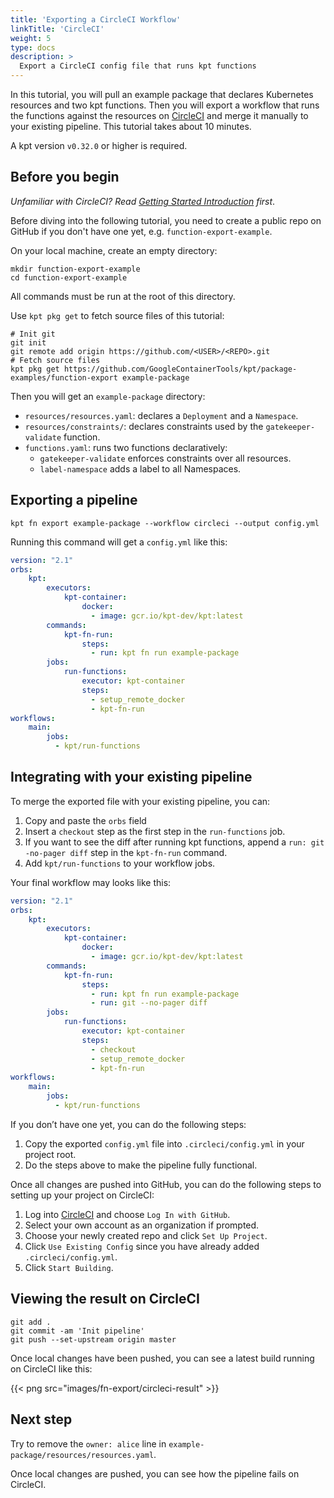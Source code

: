 ```yaml
---
title: 'Exporting a CircleCI Workflow'
linkTitle: 'CircleCI'
weight: 5
type: docs
description: >
  Export a CircleCI config file that runs kpt functions
---
```


In this tutorial, you will pull an example package that declares Kubernetes resources and two kpt functions. Then you will export a workflow that runs the functions against the resources on [CircleCI] and merge it manually to your existing pipeline. This tutorial takes about 10 minutes.

A kpt version `v0.32.0` or higher is required.

## Before you begin

*Unfamiliar with CircleCI? Read [Getting Started Introduction] first*.

Before diving into the following tutorial, you need to create a public repo on GitHub if you don't have one yet, e.g. `function-export-example`.

On your local machine, create an empty directory:

```shell script
mkdir function-export-example
cd function-export-example
```

All commands must be run at the root of this directory.

Use `kpt pkg get` to fetch source files of this tutorial:

```shell script
# Init git
git init
git remote add origin https://github.com/<USER>/<REPO>.git
# Fetch source files
kpt pkg get https://github.com/GoogleContainerTools/kpt/package-examples/function-export example-package
```

Then you will get an `example-package` directory:

- `resources/resources.yaml`: declares a `Deployment` and a `Namespace`.
- `resources/constraints/`: declares constraints used by the `gatekeeper-validate` function.
- `functions.yaml`: runs two functions declaratively:
  - `gatekeeper-validate` enforces constraints over all resources.
  - `label-namespace` adds a label to all Namespaces.

## Exporting a pipeline

```shell script
kpt fn export example-package --workflow circleci --output config.yml
```

Running this command will get a `config.yml` like this:

```yaml
version: "2.1"
orbs:
    kpt:
        executors:
            kpt-container:
                docker:
                  - image: gcr.io/kpt-dev/kpt:latest
        commands:
            kpt-fn-run:
                steps:
                  - run: kpt fn run example-package
        jobs:
            run-functions:
                executor: kpt-container
                steps:
                  - setup_remote_docker
                  - kpt-fn-run
workflows:
    main:
        jobs:
          - kpt/run-functions
```

## Integrating with your existing pipeline

To merge the exported file with your existing pipeline, you can:

1. Copy and paste the `orbs` field
1. Insert a `checkout` step as the first step in the `run-functions` job.
1. If you want to see the diff after running kpt functions, append a `run: git -no-pager diff` step in the `kpt-fn-run` command.
1. Add `kpt/run-functions` to your workflow jobs.

Your final workflow may looks like this:

```yaml
version: "2.1"
orbs:
    kpt:
        executors:
            kpt-container:
                docker:
                  - image: gcr.io/kpt-dev/kpt:latest
        commands:
            kpt-fn-run:
                steps:
                  - run: kpt fn run example-package
                  - run: git --no-pager diff
        jobs:
            run-functions:
                executor: kpt-container
                steps:
                  - checkout
                  - setup_remote_docker
                  - kpt-fn-run
workflows:
    main:
        jobs:
          - kpt/run-functions
```

If you don’t have one yet, you can do the following steps:

1. Copy the exported `config.yml` file into `.circleci/config.yml` in your project root.
1. Do the steps above to make the pipeline fully functional.

Once all changes are pushed into GitHub, you can do the following steps to setting up your project on CircleCI:

1. Log into [CircleCI] and choose `Log In with GitHub`.
1. Select your own account as an organization if prompted.
1. Choose your newly created repo and click `Set Up Project`.
1. Click `Use Existing Config` since you have already added `.circleci/config.yml`.
1. Click `Start Building`.

## Viewing the result on CircleCI

```shell script
git add .
git commit -am 'Init pipeline'
git push --set-upstream origin master
```

Once local changes have been pushed, you can see a latest build running on CircleCI like this:

{{< png src="images/fn-export/circleci-result" >}}

## Next step

Try to remove the `owner: alice` line in `example-package/resources/resources.yaml`.

Once local changes are pushed, you can see how the pipeline fails on CircleCI.

[CircleCI]: https://circleci.com/
[Getting Started Introduction]: https://circleci.com/docs/2.0/getting-started/#section=getting-started
